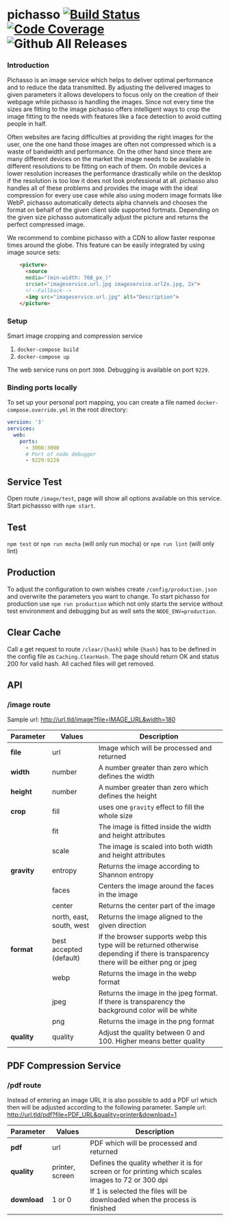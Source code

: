 # pichasso [![Build Status](https://travis-ci.org/pichasso/pichasso.svg?branch=master)](https://travis-ci.org/pichasso/pichasso)[![Code Coverage](https://codecov.io/github/pichasso/pichasso/coverage.svg?branch=master)](https://codecov.io/github/pichasso/pichasso)![Github All Releases](https://img.shields.io/github/downloads/pichasso/pichasso/total.svg)


### Introduction

Pichasso is an image service which helps to deliver optimal performance and to reduce the data transmitted. 
By adjusting the delivered images to given parameters it allows developers to focus only on the creation of their webpage while pichasso is handling the images. 
Since not every time the sizes are fitting to the image pichasso offers intelligent ways to crop the image fitting to the needs with features like a face detection
to avoid cutting people in half. 

Often websites are facing difficulties at providing the right images for the user, one the one hand those images are 
often not compressed which is a waste of bandwidth and performance. On the other hand since there are many different
devices on the market the image needs to be available in different resolutions to be fitting on each of them. 
On mobile devices a lower resolution increases the performance drastically while on the desktop if the resolution is 
too low it does not look professional at all. pichasso also handles all of these problems and provides the image with the ideal compression for every use case
while also using modern image formats like WebP. pichasso automatically detects alpha channels and chooses the format on behalf of 
the given client side supported fortmats. Depending on the given size pichasso automatically adjust the picture and
returns the perfect compressed image. 

We recommend to combine pichasso with a CDN to allow faster response times around the globe. 
This feature can be easily integrated by using image source sets: 

```html
    <picture>
      <source
      media="(min-width: 768_px_)" 
      srcset="imageservice.url.jpg imageservice.url2x.jpg, 2x">
      <!--Fallback-->
      <img src="imageservice.url.jpg" alt="Description">
    </picture>
   ```

### Setup

Smart image cropping and compression service

1. `docker-compose build`
2. `docker-compose up`

The web service runs on port `3000`. Debugging is available on port `9229`.

### Binding ports locally

To set up your personal port mapping, you can create a file named `docker-compose.override.yml` in the root directory:

```yaml
version: '3'
services:
  web:
    ports:
      - 3000:3000
      # Port of node debugger
      - 9229:9229
```

## Service Test

Open route `/image/test`, page will show all options available on this service.
Start pichassso with `npm start`.

## Test

`npm test`
or `npm run mocha` (will only run mocha)
or `npm run lint` (will only lint)

## Production

To adjust the configuration to own wishes create `/config/production.json` and 
overwrite the parameters you want to change. To start pichasso for production 
use `npm run production` which not only starts the service without test environment 
and debugging but as well sets the `NODE_ENV=production`.

## Clear Cache

Call a get request to route `/clear/{hash}` while `{hash}` has to be defined in the config file as `Caching.ClearHash`. The page should return OK and status 200 for valid hash. All cached files will get removed.

## API

### /image route

Sample url: http://url.tld/image?file=IMAGE_URL&width=180

| Parameter | Values | Description |
| --- | --- | --- |
| **file** | url | Image which will be processed and returned |
| **width** | number | A number greater than zero which defines the width |
| **height** | number | A number greater than zero which defines the height |
| **crop** | fill | uses one `gravity` effect to fill the whole size |
|  | fit | The image is fitted inside the width and height attributes |
|  | scale | The image is scaled into both width and height attributes |
| **gravity** | entropy | Returns the image according to Shannon entropy |
|  | faces | Centers the image around the faces in the image |
|  | center | Returns the center part of the image |
|  | north, east, south, west | Returns the image aligned to the given direction |
| **format** | best accepted (default) | If the browser supports webp this type will be returned otherwise depending if there is transparency there will be either png or jpeg |
|  | webp | Returns the image in the webp format |
|  | jpeg | Returns the image in the jpeg format. If there is transparency the background color will be white |
|  | png | Returns the image in the png format |
| **quality** | quality | Adjust the quality between 0 and 100. Higher means better quality |


## PDF Compression Service

### /pdf route

Instead of entering an image URL it is also possible to add a PDF url which then will be adjusted according to the following 
parameter. Sample url: http://url.tld/pdf?file=PDF_URL&quality=printer&download=1

| Parameter | Values | Description |
| --- | --- | --- |
| **pdf** | url | PDF which will be processed and returned |
| **quality** | printer, screen | Defines the quality whether it is for screen or for printing which scales images to 72 or 300 dpi |
| **download** | 1 or 0 | If 1 is selected the files will be downloaded when the process is finished |







